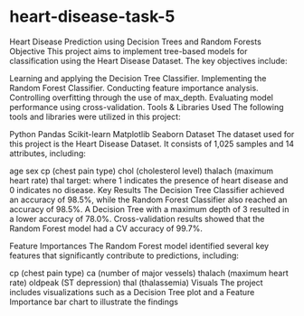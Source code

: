 # heart-disease-task-5
Heart Disease Prediction using Decision Trees and Random Forests
Objective
This project aims to implement tree-based models for classification using the Heart Disease Dataset. The key objectives include:

Learning and applying the Decision Tree Classifier.
Implementing the Random Forest Classifier.
Conducting feature importance analysis.
Controlling overfitting through the use of max_depth.
Evaluating model performance using cross-validation.
Tools & Libraries Used
The following tools and libraries were utilized in this project:

Python
Pandas
Scikit-learn
Matplotlib
Seaborn
Dataset
The dataset used for this project is the Heart Disease Dataset. It consists of 1,025 samples and 14 attributes, including:

age
sex
cp (chest pain type)
chol (cholesterol level)
thalach (maximum heart rate)
thal
target: where 1 indicates the presence of heart disease and 0 indicates no disease.
Key Results
The Decision Tree Classifier achieved an accuracy of 98.5%, while the Random Forest Classifier also reached an accuracy of 98.5%. A Decision Tree with a maximum depth of 3 resulted in a lower accuracy of 78.0%. Cross-validation results showed that the Random Forest model had a CV accuracy of 99.7%.

Feature Importances
The Random Forest model identified several key features that significantly contribute to predictions, including:

cp (chest pain type)
ca (number of major vessels)
thalach (maximum heart rate)
oldpeak (ST depression)
thal (thalassemia)
Visuals
The project includes visualizations such as a Decision Tree plot and a Feature Importance bar chart to illustrate the findings
